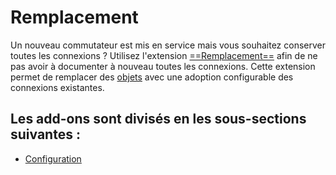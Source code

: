 # Remplacement 

Un nouveau commutateur est mis en service mais vous souhaitez conserver toutes les connexions ? Utilisez l'extension [==Remplacement==](../../../../i-doit-pro-add-ons/replacement.md) afin de ne pas avoir à documenter à nouveau toutes les connexions. Cette extension permet de remplacer des [objets](../../../../basics/structure-of-the-it-documentation.md) avec une adoption configurable des connexions existantes.

## Les add-ons sont divisés en les sous-sections suivantes :

- [Configuration](./configuration/index.md)
